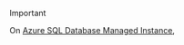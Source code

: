 > [!IMPORTANT]
> On [Azure SQL Database Managed Instance]( https://docs.microsoft.com/en-us/azure/sql-database/sql-database-managed-instance),